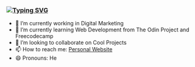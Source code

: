 ### [![Typing SVG](https://readme-typing-svg.herokuapp.com?lines=Hi+there+%F0%9F%91%8B)](https://git.io/typing-svg)

<!-- <a href="https://danielfreire.pages.dev/"> <img src="./rose-petals (2).svg"/></a> -->

- 🔭 I’m currently working in Digital Marketing
- 🌱 I’m currently learning Web Development from The Odin Project and Freecodecamp
- 👯 I’m looking to collaborate on Cool Projects
- 📫 How to reach me: [Personal Website](https://danielfreire.pages.dev)
- 😄 Pronouns: He

<!--
**Dainelli/Dainelli** is a ✨ _special_ ✨ repository because its `README.md` (this file) appears on your GitHub profile.

Here are some ideas to get you started:

- 🔭 I’m currently working on ...
- 🌱 I’m currently learning ...
- 👯 I’m looking to collaborate on ...
- 🤔 I’m looking for help with ...
- 💬 Ask me about ...
- 📫 How to reach me: ...
- 😄 Pronouns: ...
- ⚡ Fun fact: ...
-->
